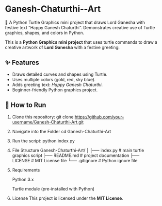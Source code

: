# Ganesh-Chaturthi--Art
🎨 A Python Turtle Graphics mini project that draws Lord Ganesha with festive text “Happy Ganesh Chaturthi”. Demonstrates creative use of Turtle graphics, shapes, and colors in Python.

This is a **Python Graphics mini project** that uses turtle commands to draw a creative artwork of **Lord Ganesha** with a festive greeting.

## ✨ Features
- Draws detailed curves and shapes using Turtle.
- Uses multiple colors (gold, red, sky blue).
- Adds greeting text: *Happy Ganesh Chaturthi*.
- Beginner-friendly Python graphics project.

## 🚀 How to Run
1. Clone this repository:
   git clone https://github.com/your-username/Ganesh-Chaturthi-Art.git
   
2. Navigate into the Folder 
   cd Ganesh-Chaturthi-Art
   
3. Run the script:
   python index.py

4. File Structure
Ganesh-Chaturthi-Art/
│
├── index.py      # main turtle graphics script
├── README.md     # project documentation
├── LICENSE       # MIT License file
└── .gitignore    # Python ignore file

 5. Requirements

     Python 3.x

    Turtle module (pre-installed with Python)

 6. License
    This project is licensed under the **MIT License**.


   
